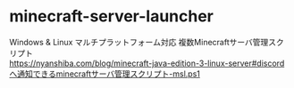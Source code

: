 # minecraft-server-launcher
Windows &amp; Linux マルチプラットフォーム対応 複数Minecraftサーバ管理スクリプト  
https://nyanshiba.com/blog/minecraft-java-edition-3-linux-server#discordへ通知できるminecraftサーバ管理スクリプト-msl.ps1
